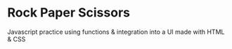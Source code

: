 # Rock Paper Scissors

Javascript practice using functions & integration into a UI made with HTML & CSS